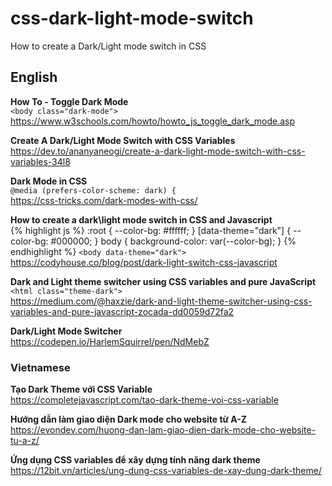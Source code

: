 # css-dark-light-mode-switch
How to create a Dark/Light mode switch in CSS

## English
**How To - Toggle Dark Mode**  
`<body class="dark-mode">`  
https://www.w3schools.com/howto/howto_js_toggle_dark_mode.asp  

**Create A Dark/Light Mode Switch with CSS Variables**  
https://dev.to/ananyaneogi/create-a-dark-light-mode-switch-with-css-variables-34l8

**Dark Mode in CSS**  
`@media (prefers-color-scheme: dark) {`  
https://css-tricks.com/dark-modes-with-css/

**How to create a dark\light mode switch in CSS and Javascript**  
{% highlight js %}
:root {
  --color-bg: #ffffff;
}
[data-theme="dark"] {
  --color-bg: #000000;
}
body {
  background-color: var(--color-bg);
}
{% endhighlight %}
`<body data-theme="dark">`  
https://codyhouse.co/blog/post/dark-light-switch-css-javascript

**Dark and Light theme switcher using CSS variables and pure JavaScript**  
`<html class="theme-dark">`  
https://medium.com/@haxzie/dark-and-light-theme-switcher-using-css-variables-and-pure-javascript-zocada-dd0059d72fa2

**Dark/Light Mode Switcher**  
https://codepen.io/HarlemSquirrel/pen/NdMebZ


### Vietnamese
**Tạo Dark Theme với CSS Variable**  
https://completejavascript.com/tao-dark-theme-voi-css-variable

**Hướng dẫn làm giao diện Dark mode cho website từ A-Z**  
https://evondev.com/huong-dan-lam-giao-dien-dark-mode-cho-website-tu-a-z/

**Ứng dụng CSS variables để xây dựng tính năng dark theme**  
https://12bit.vn/articles/ung-dung-css-variables-de-xay-dung-dark-theme/
